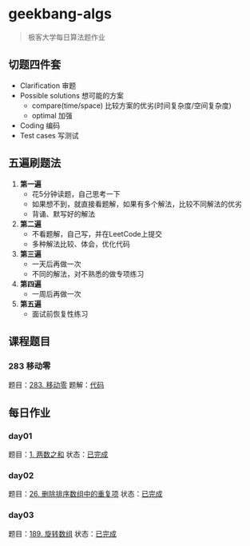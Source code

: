 # geekbang-algs
> 极客大学每日算法题作业

## 切题四件套

- Clarification 审题
- Possible solutions 想可能的方案
  - compare(time/space) 比较方案的优劣(时间复杂度/空间复杂度)
  - optimal 加强
- Coding 编码
- Test cases 写测试 

## 五遍刷题法

1. **第一遍**
   - 花5分钟读题，自己思考一下
   - 如果想不到，就直接看题解，如果有多个解法，比较不同解法的优劣
   - 背诵、默写好的解法
2. **第二遍**
   - 不看题解，自己写，并在LeetCode上提交
   - 多种解法比较、体会，优化代码
3. **第三遍**
   - 一天后再做一次
   - 不同的解法，对不熟悉的做专项练习
4. **第四遍**
   - 一周后再做一次
5. **第五遍**
   - 面试前恢复性练习

## 课程题目

### 283 移动零

题目：[283. 移动零](https://leetcode-cn.com/problems/move-zeroes/)
题解：[代码](./src/main/java/org/geekbang/algs/lesson/Q283_Move_Zeros.java)

## 每日作业

### day01

题目：[1. 两数之和](https://leetcode-cn.com/problems/two-sum/ )
状态：[已完成](./src/main/java/org/geekbang/algs/day01/Question_1.java)

### day02

题目：[26. 删除排序数组中的重复项](https://leetcode-cn.com/problems/remove-duplicates-from-sorted-array/)
状态：[已完成](./src/main/java/org/geekbang/algs/day02/Question_26.java)

### day03

题目：[189. 旋转数组](https://leetcode-cn.com/problems/rotate-array/)
状态：[已完成](./src/main/java/org/geekbang/algs/day03/Question_189.java)
